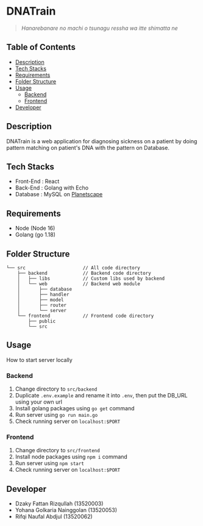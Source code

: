 # DNATrain

> _Hanarebanare no machi o tsunagu ressha wa itte shimatta ne_

## Table of Contents

- [Description](#description)
- [Tech Stacks](#tech-stacks)
- [Requirements](#requirements)
- [Folder Structure](#folder-structure)
- [Usage](#usage)
  - [Backend](#backend)
  - [Frontend](#frontend)
- [Developer](#developer)

## Description

DNATrain is a web application for diagnosing sickness on a patient by doing pattern matching on patient's DNA with the pattern on Database.

## Tech Stacks

- Front-End : React
- Back-End : Golang with Echo
- Database : MySQL on [Planetscape](https://planetscape.com)

## Requirements

- Node (Node 16)
- Golang (go 1.18)

## Folder Structure

```
└── src                     // All code directory
    ├── backend             // Backend code directory
    │   ├── libs            // Custom libs used by backend
    │   └── web             // Backend web module
    │       ├── database
    │       ├── handler
    │       ├── model
    │       ├── router
    │       └── server
    └── frontend            // Frontend code directory
        ├── public
        └── src
```

## Usage

How to start server locally

### Backend

1. Change directory to `src/backend`
2. Duplicate `.env.example` and rename it into `.env`, then put the DB_URL using your own url
3. Install golang packages using `go get` command
4. Run server using `go run main.go`
5. Check running server on `localhost:$PORT`

### Frontend

1. Change directory to `src/frontend`
2. Install node packages using `npm i` command
3. Run server using `npm start`
4. Check running server on `localhost:$PORT`

## Developer

- Dzaky Fattan Rizqullah (13520003)
- Yohana Golkaria Nainggolan (13520053)
- Rifqi Naufal Abdjul (13520062)
